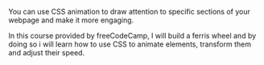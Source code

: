 You can use CSS animation to draw attention to specific sections of your webpage and make it more engaging.

In this course provided by freeCodeCamp, I will build a ferris wheel and by doing so i will learn how to use CSS to animate elements, transform them and adjust their speed.